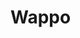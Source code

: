 # Wappo

<!--
- ["I love you" In 9 California Native Languages - YouTube (Includes Wappo)](https://youtu.be/tNcjzDwlcxA)
- [Language revitalization in Northern California: Awakening the Wappo language](https://scholarspace.manoa.hawaii.edu/items/13c4e2d1-ed84-4b02-8672-a4bc9557464a)
- [English-Wappo Vocabulary by Jesse O. Sawyer - Book](https://books.google.com/books/about/English_Wappo_vocabulary.html?id=e3UbAQAAIAAJ&redir_esc=y)
- [Wappo Studies by Jesse O. Sawyer - Book](https://books.google.com/books/about/Wappo_Studies.html?id=WbEaAQAAIAAJ&redir_esc=y)
-->
